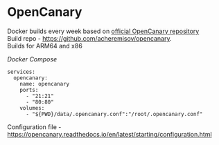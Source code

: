 # OpenCanary

Docker builds every week based on [official OpenCanary repository](https://github.com/thinkst/opencanary)  
Build repo - https://github.com/acheremisov/opencanary.  
Builds for ARM64 and x86

*Docker Compose*

```
services:
  opencanary:
    name: opencanary
    ports:
      - "21:21"
      - "80:80"
    volumes:
      - "${PWD}/data/.opencanary.conf":"/root/.opencanary.conf"
```

Configuration file - https://opencanary.readthedocs.io/en/latest/starting/configuration.html
